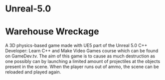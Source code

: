 # Unreal-5.0

# Warehouse Wreckage

A 3D physics-based game made with UE5 part of the Unreal 5.0 C++ Developer: Learn C++ and Make Video Games course which can be found on GameDev.tv.
The aim of this game is to cause as much destruction as one possibly can by launching a limited amount of projectiles at the objects present in the scene.
When the player runs out of ammo, the scene can be reloaded and played again.